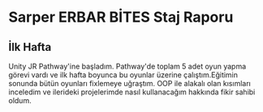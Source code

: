 # Sarper ERBAR BİTES Staj Raporu
## İlk Hafta
Unity JR Pathway'ine başladım.
Pathway'de toplam 5 adet oyun yapma görevi vardı ve ilk hafta boyunca bu oyunlar üzerine çalıştım.Eğitimin sonunda bütün oyunları fixlemeye uğraştım. OOP ile alakalı olan kısımları inceledim ve ilerideki projelerimde nasıl kullanacağım hakkında fikir sahibi oldum.  
    
